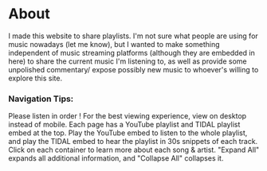 # About
I made this website to share playlists. I'm not sure what people are using for music nowadays (let me know), but I wanted to make something independent of music streaming platforms (although they are embedded in here) to share the current music I'm listening to, as well as provide some unpolished commentary/ expose possibly new music to whoever's willing to explore this site.

### Navigation Tips:
Please listen in order ! For the best viewing experience, view on desktop instead of mobile. 
Each page has a YouTube playlist and TIDAL playlist embed at the top. Play the YouTube embed to listen to the whole playlist, and play the TIDAL embed to hear the playlist in 30s snippets of each track. Click on each container to learn more about each song & artist. "Expand All" expands all additional information, and "Collapse All" collapses it.
